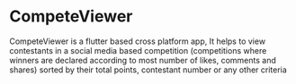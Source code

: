 # CompeteViewer
CompeteViewer is a flutter based cross platform app, It helps to view contestants in a social media based competition (competitions where winners are declared according to most number of likes, comments and shares) sorted by their total points, contestant number or any other criteria 
